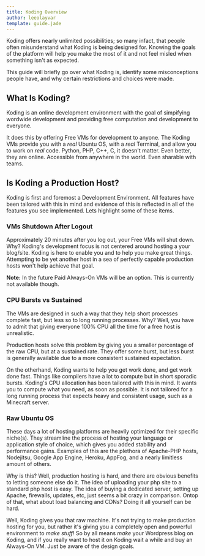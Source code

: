 ```yaml
---
title: Koding Overview
author: leeolayvar
template: guide.jade
---
```




Koding offers nearly unlimited possibilities; so many infact, that people
often misunderstand what Koding is being designed for. Knowing the goals
of the platform will help you make the most of it and not feel misled when
something isn't as expected.

This guide will briefly go over what Koding is, identify some
misconceptions people have, and why certain restrictions and choices were
made.



## What Is Koding?

Koding is an online development environment with the goal of simpifying
wordwide development and providing free computation and development to
everyone.

It does this by offering Free VMs for development to anyone.
The Koding VMs provide you with a *real* Ubuntu OS, with a *real* Terminal,
and allow you to work on *real* code. Python, PHP, C++, C, it doesn't matter.
Even better, they are online. Accessible from anywhere in the world. Even
sharable with teams.



## Is Koding a Production Host?

Koding is first and foremost a Development Environment. All features have been
tailored with this in mind and evidence of this is reflected in all of the
features you see implemented. Lets highlight some of these items.

### VMs Shutdown After Logout

Approximately 20 minutes after you log out, your Free VMs will shut down. Why?
Koding's development focus is not centered around hosting a your blog/site.
Koding is here to enable you and to help you make great things. Attempting
to be yet another host in a sea of perfectly capable production hosts
won't help achieve that goal.

**Note:** In the future Paid Always-On VMs will be an option. This is
currently not available though.

### CPU Bursts vs Sustained

The VMs are designed in such a way that they help short processes complete
fast, but less so to long running processes. Why? Well, you have to admit
that giving everyone 100% CPU all the time for a free host is unrealistic.

Production hosts solve this problem by giving you a smaller percentage
of the raw CPU, but at a sustained rate. They offer some burst, but less
burst is generally available due to a more consistent sustained
expectation.

On the otherhand, Koding wants to help you get work done, and get work
done fast. Things like compilers have a lot to compute but in short
sporadic bursts. Koding's CPU allocation has been tailored with this
in mind. It wants you to compute what you need, as soon as possible.
It is not tailored for a long running process that expects heavy
and consistent usage, such as a Minecraft server.

### Raw Ubuntu OS

These days a lot of hosting platforms are heavily optimized for
their specific niche(s). They streamline the process of hosting your
language or application style of choice, which gives you added
stability and performance gains. Examples of this are the plethora
of Apache-PHP hosts, Nodejitsu, Google App Engine, Heroku, AppFog,
and a nearly limitless amount of others.

Why is this? Well, production hosting is hard, and there are obvious
benefits to letting someone else do it. The idea of uploading your
php site to a standard php host is easy. The idea of buying a
dedicated server, setting up Apache, firewalls, updates, etc, just
seems a bit crazy in comparison. Ontop of that, what about
load balancing and CDNs? Doing it all yourself can be hard.

Well, Koding gives you that raw machine. It's not trying to make
production hosting for you, but rather it's giving you a completely
open and powerful environment to *make stuff*! So by all means
*make* your Wordpress blog on Koding, and if you really want
to host it on Koding wait a while and buy an Always-On VM. Just
be aware of the design goals.

